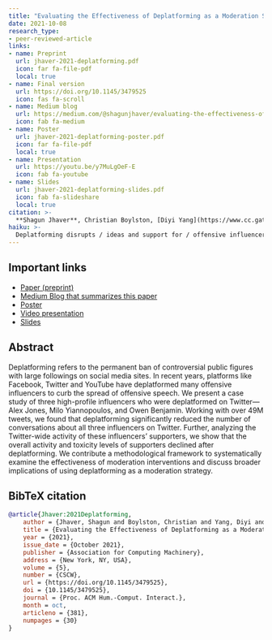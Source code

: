 ```yaml
---
title: "Evaluating the Effectiveness of Deplatforming as a Moderation Strategy on Twitter"
date: 2021-10-08
research_type: 
- peer-reviewed-article
links:
- name: Preprint
  url: jhaver-2021-deplatforming.pdf
  icon: far fa-file-pdf
  local: true
- name: Final version
  url: https://doi.org/10.1145/3479525
  icon: fas fa-scroll
- name: Medium blog
  url: https://medium.com/@shagunjhaver/evaluating-the-effectiveness-of-deplatforming-as-a-moderation-strategy-on-twitter-39a4265ccbe4
  icon: fab fa-medium  
- name: Poster
  url: jhaver-2021-deplatforming-poster.pdf
  icon: far fa-file-pdf
  local: true
- name: Presentation
  url: https://youtu.be/y7MuLgOeF-E
  icon: fab fa-youtube
- name: Slides
  url: jhaver-2021-deplatforming-slides.pdf
  icon: fab fa-slideshare
  local: true  
citation: >-
  **Shagun Jhaver**, Christian Boylston, [Diyi Yang](https://www.cc.gatech.edu/~dyang888/), and [Amy Bruckman](https://www.cc.gatech.edu/fac/Amy.Bruckman/), “Evaluating the Effectiveness of Deplatforming as a Moderation Strategy on Twitter,” *Proc. ACM Hum.-Comput. Interact. 5*, CSCW2, Article 381 (October 2021), 30 pages, DOI: [`10.1145/3479525`](https://doi.org/10.1145/3479525) 
haiku: >-
  Deplatforming disrupts / ideas and support for / offensive influencers.
---
```


## Important links

- [Paper (preprint)](jhaver-2021-deplatforming.pdf)
- [Medium Blog that summarizes this paper](https://medium.com/@shagunjhaver/evaluating-the-effectiveness-of-deplatforming-as-a-moderation-strategy-on-twitter-39a4265ccbe4)
- [Poster](jhaver-2021-deplatforming-poster.pdf)
- [Video presentation](https://youtu.be/y7MuLgOeF-E)
- [Slides](jhaver-2021-deplatforming-slides.pdf)

## Abstract

Deplatforming refers to the permanent ban of controversial public figures with large followings on social media sites. In recent years, platforms like Facebook, Twitter and YouTube have deplatformed many offensive influencers to curb the spread of offensive speech. We present a case study of three high-profile influencers who were deplatformed on Twitter—Alex Jones, Milo Yiannopoulos, and Owen Benjamin. Working with over 49M tweets, we found that deplatforming significantly reduced the number of conversations about all three influencers on Twitter. Further, analyzing the Twitter-wide activity of these influencers’ supporters, we show that the overall activity and toxicity levels of supporters declined after deplatforming. We contribute a methodological framework to systematically examine the effectiveness of moderation interventions and discuss broader implications of using deplatforming as a moderation strategy.

## BibTeX citation

```bibtex
@article{Jhaver:2021Deplatforming,
    author = {Jhaver, Shagun and Boylston, Christian and Yang, Diyi and Bruckman, Amy},
    title = {Evaluating the Effectiveness of Deplatforming as a Moderation Strategy on Twitter},
    year = {2021},
    issue_date = {October 2021},
    publisher = {Association for Computing Machinery},
    address = {New York, NY, USA},
    volume = {5},
    number = {CSCW},
    url = {https://doi.org/10.1145/3479525},
    doi = {10.1145/3479525},
    journal = {Proc. ACM Hum.-Comput. Interact.},
    month = oct,
    articleno = {381},
    numpages = {30}
}
```
